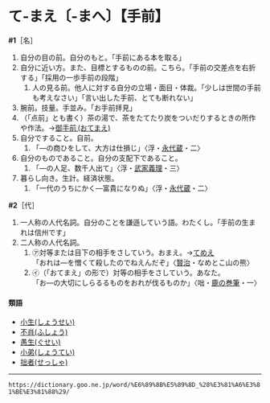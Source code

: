 # て‐まえ〔‐まへ〕【手前】

**\#1**［名］
1. 自分の目の前。自分のもと。「手前にある本を取る」
2. 自分に近い方。また、目標とするものの前。こちら。「手前の交差点を右折する」「採用の一歩手前の段階」
	1. 人の見る前。他人に対する自分の立場・面目・体裁。「少しは世間の手前も考えなさい」「言い出した手前、とても断れない」
3. 腕前。技量。手並み。「お手前拝見」
4. （「点前」とも書く）茶の湯で、茶をたてたり炭をついだりするときの所作や作法。→[御手前 (おてまえ)](https://dictionary.goo.ne.jp/word/%E5%BE%A1%E6%89%8B%E5%89%8D/#jn-31830) 
5. 自分ですること。自前。    
    1.  「―の商ひをして、大方は仕損じ」〈浮・[永代蔵](https://dictionary.goo.ne.jp/word/%E6%97%A5%E6%9C%AC%E6%B0%B8%E4%BB%A3%E8%94%B5/#jn-167555)・二〉
6. 自分のものであること。自分の支配下であること。    
    1.  「―の人足、数千人出て」〈浮・[武家義理](https://dictionary.goo.ne.jp/word/%E6%AD%A6%E5%AE%B6%E7%BE%A9%E7%90%86%E7%89%A9%E8%AA%9E/#jn-192087)・三〉
7. 暮らし向き。生計。経済状態。    
    1.  「一代のうちにかく―富貴になりぬ」〈浮・[永代蔵](https://dictionary.goo.ne.jp/word/%E6%97%A5%E6%9C%AC%E6%B0%B8%E4%BB%A3%E8%94%B5/#jn-167555)・二〉
        

**\#2**［代］
1. 一人称の人代名詞。自分のことを謙遜していう語。わたくし。「手前の生まれは信州です」
2. 二人称の人代名詞。    
    1.  ㋐対等または目下の相手をさしていう。おまえ。→[てめえ](https://dictionary.goo.ne.jp/word/%E6%89%8B%E5%89%8D_%28%E3%81%A6%E3%82%81%E3%81%88%29/#jn-152495)        
        「おれは―を憎くて殺したのでねえんだぞ」〈[賢治](https://dictionary.goo.ne.jp/word/person/%E5%AE%AE%E6%B2%A2%E8%B3%A2%E6%B2%BB/#jn-213651)・なめとこ山の熊〉        
    2.  ㋑（「おてまえ」の形で）対等の相手をさしていう。あなた。        
        「お―の大切にしらるるものをおれが伐るものか」〈咄・[鹿の巻筆](https://dictionary.goo.ne.jp/word/%E9%B9%BF%E3%81%AE%E5%B7%BB%E7%AD%86/#jn-94505)・一〉
        

#### 類語

-   [小生(しょうせい)](https://dictionary.goo.ne.jp/word/%E5%B0%8F%E7%94%9F/#jn-109086)
-   [不肖(ふしょう)](https://dictionary.goo.ne.jp/word/%E4%B8%8D%E8%82%96/#jn-192613)
-   [愚生(ぐせい)](https://dictionary.goo.ne.jp/word/%E6%84%9A%E7%94%9F/#jn-61627)
-   [小弟(しょうてい)](https://dictionary.goo.ne.jp/word/%E5%B0%8F%E5%BC%9F/#jn-109412)
-   [拙者(せっしゃ)](https://dictionary.goo.ne.jp/word/%E6%8B%99%E8%80%85/#jn-124478)

---
`https://dictionary.goo.ne.jp/word/%E6%89%8B%E5%89%8D_%28%E3%81%A6%E3%81%BE%E3%81%88%29/`